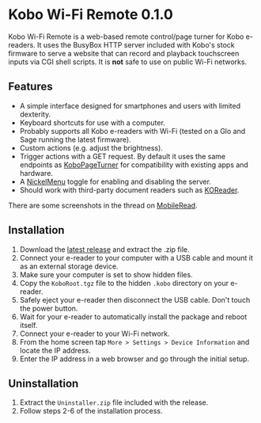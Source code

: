 # Kobo Wi-Fi Remote 0.1.0

Kobo Wi-Fi Remote is a web-based remote control/page turner for Kobo e-readers. It uses the BusyBox HTTP server included with Kobo's stock firmware to serve a website that can record and playback touchscreen inputs via CGI shell scripts. It is **not** safe to use on public Wi-Fi networks.

## Features

- A simple interface designed for smartphones and users with limited dexterity.
- Keyboard shortcuts for use with a computer.
- Probably supports all Kobo e-readers with Wi-Fi (tested on a Glo and Sage running the latest firmware).
- Custom actions (e.g. adjust the brightness).
- Trigger actions with a GET request. By default it uses the same endpoints as [KoboPageTurner](https://github.com/tylpk1216/KoboPageTurner) for compatibility with existing apps and hardware.
- A [NickelMenu](https://pgaskin.net/NickelMenu/) toggle for enabling and disabling the server.
- Should work with third-party document readers such as [KOReader](https://koreader.rocks/).

There are some screenshots in the thread on [MobileRead](https://www.mobileread.com/forums/showthread.php?t=355368).

## Installation

1. Download the [latest release](https://github.com/sublipri/kobo-wifi-remote/releases/latest) and extract the .zip file.
1. Connect your e-reader to your computer with a USB cable and mount it as an external storage device.
1. Make sure your computer is set to show hidden files.
1. Copy the `KoboRoot.tgz` file to the hidden `.kobo` directory on your e-reader.
1. Safely eject your e-reader then disconnect the USB cable. Don't touch the power button.
1. Wait for your e-reader to automatically install the package and reboot itself.
1. Connect your e-reader to your Wi-Fi network.
1. From the home screen tap `More > Settings > Device Information` and locate the IP address.
1. Enter the IP address in a web browser and go through the initial setup.

## Uninstallation

1. Extract the `Uninstaller.zip` file included with the release.
1. Follow steps 2-6 of the installation process.
